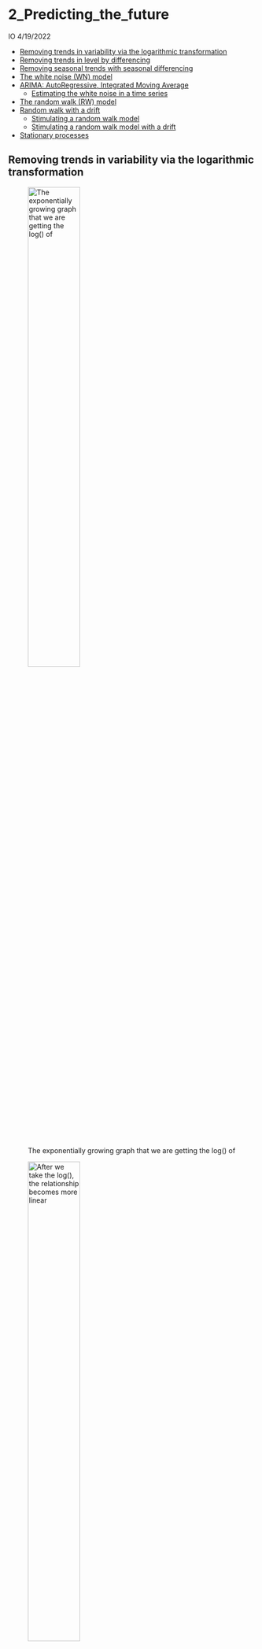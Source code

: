 2\_Predicting\_the\_future
================
IO
4/19/2022

-   [Removing trends in variability via the logarithmic
    transformation](#removing-trends-in-variability-via-the-logarithmic-transformation)
-   [Removing trends in level by
    differencing](#removing-trends-in-level-by-differencing)
-   [Removing seasonal trends with seasonal
    differencing](#removing-seasonal-trends-with-seasonal-differencing)
-   [The white noise (WN) model](#the-white-noise-wn-model)
-   [ARIMA: AutoRegressive, Integrated Moving
    Average](#arima-autoregressive-integrated-moving-average)
    -   [Estimating the white noise in a time
        series](#estimating-the-white-noise-in-a-time-series)
-   [The random walk (RW) model](#the-random-walk-rw-model)
-   [Random walk with a drift](#random-walk-with-a-drift)
    -   [Stimulating a random walk
        model](#stimulating-a-random-walk-model)
    -   [Stimulating a random walk model with a
        drift](#stimulating-a-random-walk-model-with-a-drift)
-   [Stationary processes](#stationary-processes)

## Removing trends in variability via the logarithmic transformation

<figure>
<img src="2_Predicting_the_future_insertimage_1.png" style="width:50.0%" alt="The exponentially growing graph that we are getting the log() of" /><figcaption aria-hidden="true">The exponentially growing graph that we are getting the log() of</figcaption>
</figure>

<figure>
<img src="2_Predicting_the_future_insertimage_2.png" style="width:50.0%" alt="After we take the log(), the relationship becomes more linear" /><figcaption aria-hidden="true">After we take the log(), the relationship becomes more linear</figcaption>
</figure>

## Removing trends in level by differencing

Differencing with the `diff()` function can give us the increments in
trends over time or any type of change in a time series.

``` r
london <- as.xts(x = London2013$Temperature,
                 order.by = lubridate::as_datetime(London2013$Time)) 

periodicity(london)
```

    ## 30 minute periodicity from 2013-01-01 00:20:00 to 2013-12-31 23:50:00

`diff()` as a default gives 1 lag (differences between 1 observations)

``` r
head(diff(london))
```

    ## Warning: timezone of object (UTC) is different than current timezone ().

    ##                     [,1]
    ## 2013-01-01 00:20:00   NA
    ## 2013-01-01 00:50:00  0.0
    ## 2013-01-01 01:20:00  0.0
    ## 2013-01-01 01:50:00 -1.8
    ## 2013-01-01 02:20:00  0.0
    ## 2013-01-01 02:50:00 -0.4

## Removing seasonal trends with seasonal differencing

Sometimes we are not interested in the seasonal fluctuations in the data
but interested in the yearly changes overall. In such cases, we can get
the differences with the lag of 12 in a montly dataset (substracting
each month’s value from the next year’s month value) and 4 in a
quarterly dataset.

Original monthly driver deaths

``` r
MASS::drivers |> 
  as.xts() |> 
  ts.plot()
```

![](2_Predicting_the_future_files/figure-gfm/unnamed-chunk-3-1.png)<!-- -->

Drivers death data with a lag of 12 (same montly data has been
substracted by each year)

``` r
MASS::drivers |> 
  as.xts() |> 
  diff(lag = 12) |> 
  ts.plot()
```

![](2_Predicting_the_future_files/figure-gfm/unnamed-chunk-4-1.png)<!-- -->

## The white noise (WN) model

Simplest example of a stationary process with no clear pattern or a
trend over time. A weak white noise process has:

-   A fixed, constant mean
-   A fixed, constant variance
-   No correlation over time

<figure>
<img src="2_Predicting_the_future_insertimage_3.png" style="width:40.0%" alt="(a) has a upward trend, (b) has a seasonality effect, (c) more variance at the later observations, (d) no trend, a constant variance, and no correlation over time, so a WN model" /><figcaption aria-hidden="true">(a) has a upward trend, (b) has a seasonality effect, (c) more variance at the later observations, (d) no trend, a constant variance, and no correlation over time, so a WN model</figcaption>
</figure>

## ARIMA: AutoRegressive, Integrated Moving Average

We can use ARIMA models to specify white noise (WN) models.

``` r
# Stimulate a WN model with 50 obervations
WN <- arima.sim(model = list(order = c(0,0,0)),
                n = 50)
# This series has a default value of mean 0 and sd 1
head(WN)
```

    ## [1]  3.0138939  0.9501910  0.1768304  0.1253117  0.9704058 -0.1462269

``` r
ts.plot(WN)
```

![](2_Predicting_the_future_files/figure-gfm/unnamed-chunk-5-1.png)<!-- -->

``` r
# Set the mean and sd of a stimulated WN model
WN_1 <- arima.sim(model = list(order =  c(0,   #Autoregressive order
                                          0,   #Order of integration (differencing)
                                          0)), #Moving average order
                  n = 50,
                  mean = 4,
                  sd = 2)

ts.plot(WN_1)
```

![](2_Predicting_the_future_files/figure-gfm/unnamed-chunk-6-1.png)<!-- -->

### Estimating the white noise in a time series

``` r
arima(WN_1, 
      order = c(0,0,0))
```

    ## 
    ## Call:
    ## arima(x = WN_1, order = c(0, 0, 0))
    ## 
    ## Coefficients:
    ##       intercept
    ##          3.3978
    ## s.e.     0.2365
    ## 
    ## sigma^2 estimated as 2.796:  log likelihood = -96.65,  aic = 197.3

``` r
mean(WN_1)
```

    ## [1] 3.397843

``` r
var(WN_1)
```

    ## [1] 2.852602

## The random walk (RW) model

A basic time series model and a simple example of an unstable
(non-stationary) process. They are the cumulative sum (1st obs, 1st +
2nd obs, 1st + 2nd + 3rd obs, …) of a mean zero white noise series.
Therefore, first difference (lag 1) gives a WN model. Also, RW models
are ARIMA(0,1,0) models, which 1 indicates the integration is 1. The
have:

-   No specified mean or variance
-   Exhibit strong dependence over time (each observation is strongly
    related to its immediate neighbors)
-   Its changes or increments are (similar to) white noise, which means
    the change is stable/stationary

Some RW time series plots:

<img src="2_Predicting_the_future_insertimage_4.png" style="width:60.0%" />

RW recursion:

> Today (Yt) = Yesterday (Yt - 1) + Noise (Et)

The error (Et as noise) means zero white noise. This variance in the WN
model’s error is the only parameter of RW.

First difference (lag 1) series logically becomes:

> Et = Yt - Yt-1 (equals to diff(Y), which in itself unwinds to a WN
> series)

<figure>
<img src="2_Predicting_the_future_insertimage_5.png" style="width:50.0%" alt="Y is a RW series while diff(Y) becomes a WN series" /><figcaption aria-hidden="true">Y is a RW series while diff(Y) becomes a WN series</figcaption>
</figure>

## Random walk with a drift

RW models with a constant of drift, which means a drifting or trending
of values upwards or downwards over time.

> Today = Yesterday + Noise + Constant (c, which works as the slope in
> the graph)

This type of RW model increases its parameter size to 2, with a constant
c and a WN variance Et. This is because if you are getting the
cumulative sum of a data with a mean of 0, the data is scattered around
positive and negative values (depending on the variance) and therefore
summing the values results in a somewhat stale model. Whereas if the
mean is like 5, since the values will mostly be positive, the trend
drifts upward and if the mean is -5, the trend drifts downwards.

The first difference (lag 1) of a RW with a drift is Yt - Yt-1 = WN
series (process) with a mean as the c of the constant (i.e., constant +
noise in a WN model). In another words, unwinding the cumulative sum
from the RW model gets the core data/model of WN. Therefore, if we
create a WN process with a mean other than 0 and then get its cumulative
sum, we get a RW process/model.

<figure>
<img src="2_Predicting_the_future_insertimage_6.png" style="width:50.0%" alt="(a) with a drift constant of 0, which is no drift, (b) positive drift coefficient/constant therefore a trend up, (c) negative drift coefficient/constant, therefore a trend down, (d) larger positive coefficient with a steeper upward trend." /><figcaption aria-hidden="true">(a) with a drift constant of 0, which is no drift, (b) positive drift coefficient/constant therefore a trend up, (c) negative drift coefficient/constant, therefore a trend down, (d) larger positive coefficient with a steeper upward trend.</figcaption>
</figure>

### Stimulating a random walk model

``` r
RW <- arima.sim(model = list(order = c(0,    #Autoregressive order
                                       1,    #Order of integration (differencing)
                                       0)),  #Moving average order
                n = 100)                     #100 observations

ts.plot(RW)
```

![](2_Predicting_the_future_files/figure-gfm/unnamed-chunk-8-1.png)<!-- -->

``` r
RW_diff <- diff(RW)

plot(RW_diff)
```

![](2_Predicting_the_future_files/figure-gfm/unnamed-chunk-9-1.png)<!-- -->

### Stimulating a random walk model with a drift

``` r
RW_drift <- arima.sim(model = list(order = c(0,
                                             1,
                                             0)),
                      n = 100,
                      mean = .5)

plot(RW_drift)
```

![](2_Predicting_the_future_files/figure-gfm/unnamed-chunk-10-1.png)<!-- -->

``` r
RW_drift_diff <- diff(RW_diff)

ts.plot(RW_drift_diff)
```

![](2_Predicting_the_future_files/figure-gfm/unnamed-chunk-11-1.png)<!-- -->

## Stationary processes

Stationary processes have distributional inveriance (stability) over
time. For observed time series, fluctuations appear random and these
random fluctuations behave similarly from one time period to the next.
For example, stocks or returns from interests have different behavior
from the previous year but their mean, sd, or other statistics are
somewhat similar from one year to the next.

-   Weak stationarity: Mean, variance, covariance are constant over
    time.
    -   Mean and variance Yt is the same (constant) for all times (t).
    -   Covariance of Y at the time t (Yt) and Ys is constant for all
        times as t - s = h, meaning the covariance between these times
        depend on how close these two time points are.
        -   Cov(Y2, Y5) = Cov(Y7, Y10)

Stationary models (aka processes) can be modeled with relatively fewer
parameters; there is no need for a different mean for the observation at
the time t (Yt), all times have a common mean which is the mean of the
sample.

Many financial time series do not exhibit stationarity but the changes
in the series are often approximately stationary (constant), meaning the
change is relatively the same throughout time.

A stationary series showS some oscillation around some fixed level
(mean), which is called *mean-reversion*. For example, the inflation
rates do not naturally come down to a specific level due to being
controlled by monetary policies. But the changes in inflation rates show
a clear mean-reversion to the mean of 0, as policies increase the rate
at times and decrease at others.

<figure>
<img src="2_Predicting_the_future_insertimage_7.png" style="width:50.0%" alt="(top) Inflation rates, (bottom) changes in inflation rates" /><figcaption aria-hidden="true">(top) Inflation rates, (bottom) changes in inflation rates</figcaption>
</figure>

There are many commonly encountered departures (deviances) from
stationarity, including time trends, periodicity, and a lack of mean
reversion.

<figure>
<img src="2_Predicting_the_future_insertimage_8.png" style="width:65.0%" alt="(A) periodicity, (B) mean-reverting by oscillating around a mean, (C) an upward trend" /><figcaption aria-hidden="true">(A) periodicity, (B) mean-reverting by oscillating around a mean, (C) an upward trend</figcaption>
</figure>

WN models are stationary but the RW models are always non-stationary,
both with and without a drift.

``` r
#Basic WN model
WN <- arima.sim(model = list(order = c(0,
                                       0,
                                       0)),
                n = 100)

#Basic RW model
RW <- cumsum(WN)


#WN model with a drift (mean other than 0)
WN_drift <- arima.sim(model = list(order = c(0,
                                             0,
                                             0)),
                      n = 100,
                      mean = 0.4)

#Get the cumsum of the WN model with a drift
RW_drift <- cumsum(WN_drift)
```

Plotting the models comparatively

``` r
plot.ts(cbind(WN, RW, WN_drift, RW_drift))
```

![](2_Predicting_the_future_files/figure-gfm/unnamed-chunk-13-1.png)<!-- -->
